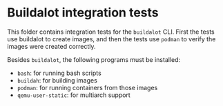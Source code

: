 # Buildalot integration tests

This folder contains integration tests for the `buildalot` CLI.
First the tests use buildalot to create images, and then the tests use `podman` to verify the images were created correctly.

Besides `buildalot`, the following programs must be installed:

* `bash`: for running bash scripts
* `buildah`: for building images
* `podman`: for running containers from those images
* `qemu-user-static`: for multiarch support
